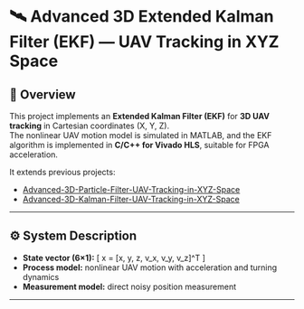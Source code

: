 # 🛰️ Advanced 3D Extended Kalman Filter (EKF) — UAV Tracking in XYZ Space

## 📘 Overview
This project implements an **Extended Kalman Filter (EKF)** for **3D UAV tracking** in Cartesian coordinates (X, Y, Z).  
The nonlinear UAV motion model is simulated in MATLAB, and the EKF algorithm is implemented in **C/C++ for Vivado HLS**, suitable for FPGA acceleration.

It extends previous projects:
- [Advanced-3D-Particle-Filter-UAV-Tracking-in-XYZ-Space](https://github.com/abbasfadavi/Advanced-3D-Particle-Filter-UAV-Tracking-in-XYZ-Space)
- [Advanced-3D-Kalman-Filter-UAV-Tracking-in-XYZ-Space](https://github.com/abbasfadavi/Advanced-3D-Kalman-Filter-UAV-Tracking-in-XYZ-Space)

---

## ⚙️ System Description
- **State vector (6×1):**
  \[
  x = [x, y, z, v_x, v_y, v_z]^T
  \]
- **Process model:** nonlinear UAV motion with acceleration and turning dynamics  
- **Measurement model:** direct noisy position measurement  

---


